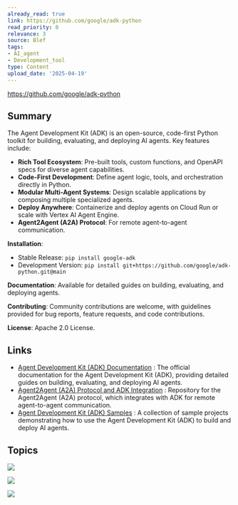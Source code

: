 ```yaml
---
already_read: true
link: https://github.com/google/adk-python
read_priority: 0
relevance: 3
source: Blef
tags:
- AI_agent
- Development_tool
type: Content
upload_date: '2025-04-19'
---
```


https://github.com/google/adk-python
## Summary

The Agent Development Kit (ADK) is an open-source, code-first Python toolkit for building, evaluating, and deploying AI agents. Key features include:

- **Rich Tool Ecosystem**: Pre-built tools, custom functions, and OpenAPI specs for diverse agent capabilities.
- **Code-First Development**: Define agent logic, tools, and orchestration directly in Python.
- **Modular Multi-Agent Systems**: Design scalable applications by composing multiple specialized agents.
- **Deploy Anywhere**: Containerize and deploy agents on Cloud Run or scale with Vertex AI Agent Engine.
- **Agent2Agent (A2A) Protocol**: For remote agent-to-agent communication.

**Installation**:
- Stable Release: `pip install google-adk`
- Development Version: `pip install git+https://github.com/google/adk-python.git@main`

**Documentation**: Available for detailed guides on building, evaluating, and deploying agents.

**Contributing**: Community contributions are welcome, with guidelines provided for bug reports, feature requests, and code contributions.

**License**: Apache 2.0 License.
## Links

- [Agent Development Kit (ADK) Documentation](https://google.github.io/adk-docs/) : The official documentation for the Agent Development Kit (ADK), providing detailed guides on building, evaluating, and deploying AI agents.
- [Agent2Agent (A2A) Protocol and ADK Integration](https://github.com/google-a2a/A2A/) : Repository for the Agent2Agent (A2A) protocol, which integrates with ADK for remote agent-to-agent communication.
- [Agent Development Kit (ADK) Samples](https://github.com/google/adk-samples) : A collection of sample projects demonstrating how to use the Agent Development Kit (ADK) to build and deploy AI agents.

## Topics

![](topics/Tool/Agent%20Development%20Kit%20ADK)

![](topics/Concept/Agent%20Config)

![](topics/Concept/Agent%20to%20Agent%20A2A%20Protocol)